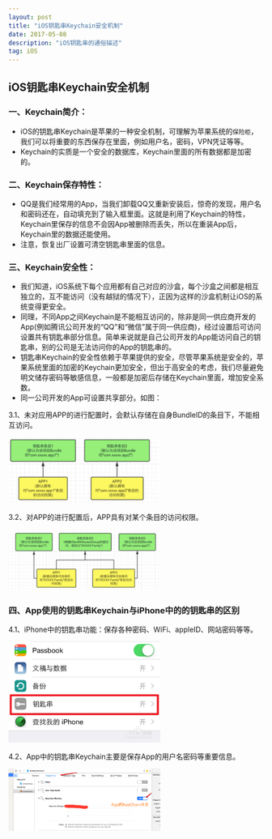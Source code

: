 ```yaml
---
layout: post
title: "iOS钥匙串Keychain安全机制"
date: 2017-05-08 
description: "iOS钥匙串的通俗描述"
tag: iOS 
---  
```



## iOS钥匙串Keychain安全机制

### **一、Keychain简介：**


* iOS的钥匙串Keychain是苹果的一种安全机制，可理解为苹果系统的`保险柜`，我们可以将重要的东西保存在里面，例如用户名，密码，VPN凭证等等。
* Keychain的实质是一个安全的数据库，Keychain里面的所有数据都是加密的。

### **二、Keychain保存特性：**

* QQ是我们经常用的App，当我们卸载QQ又重新安装后，惊奇的发现，用户名和密码还在，自动填充到了输入框里面。这就是利用了Keychain的特性，Keychain里保存的信息不会因App被删除而丢失，所以在重装App后，Keychain里的数据还能使用。
* 注意，恢复出厂设置可清空钥匙串里面的信息。

### **三、Keychain安全性：**

* 我们知道，iOS系统下每个应用都有自己对应的沙盒，每个沙盒之间都是相互独立的，互不能访问（没有越狱的情况下），正因为这样的沙盒机制让iOS的系统变得更安全。
* 同理，不同App之间Keychain是不能相互访问的，除非是同一供应商开发的App(例如腾讯公司开发的“QQ”和“微信”属于同一供应商)，经过设置后可访问设置共有钥匙串部分信息。简单来说就是自己公司开发的App能访问自己的钥匙串，别的公司是无法访问你的App的钥匙串的。
* 钥匙串Keychain的安全性依赖于苹果提供的安全，尽管苹果系统是安全的，苹果系统里面的加密的Keychain更加安全，但出于高安全的考虑，我们尽量避免明文储存密码等敏感信息，一般都是加密后存储在Keychain里面，增加安全系数。
* 同一公司开发的App可设置共享部分。如图：

3.1、未对应用APP的进行配置时，会默认存储在自身BundleID的条目下，不能相互访问。

<left class="half">
    <img src="https://raw.githubusercontent.com/muzipiao/GitHubImages/master/keychainImages/appKeychain1.png" width="300"/>
</left>

3.2、对APP的进行配置后，APP具有对某个条目的访问权限。

<left class="half">
    <img src="https://raw.githubusercontent.com/muzipiao/GitHubImages/master/keychainImages/appKeychain2.png" width="300"/>
</left>

### **四、App使用的钥匙串Keychain与iPhone中的的钥匙串的区别**

4.1、iPhone中的钥匙串功能：保存各种密码、WiFi、appleID、网站密码等等。

<left class="half">
    <img src="https://raw.githubusercontent.com/muzipiao/GitHubImages/master/keychainImages/iosKeychainSw.png" width="300"/>
</left>

4.2、App中的钥匙串Keychain主要是保存App的用户名密码等重要信息。

<left class="half">
    <img src="https://raw.githubusercontent.com/muzipiao/GitHubImages/master/keychainImages/keychainSw.png" width="300"/>
</left>
